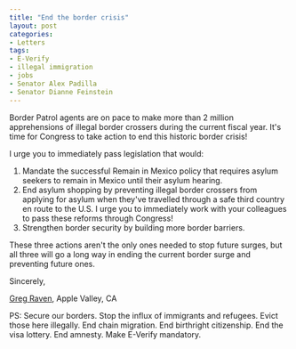 ```yaml
---
title: "End the border crisis"
layout: post
categories:
- Letters
tags:
- E-Verify
- illegal immigration
- jobs
- Senator Alex Padilla
- Senator Dianne Feinstein
---
```


Border Patrol agents are on pace to make more than 2 million apprehensions of illegal border crossers during the current fiscal year. It's time for Congress to take action to end this historic border crisis!

I urge you to immediately pass legislation that would:

1. Mandate the successful Remain in Mexico policy that requires asylum seekers to remain in Mexico until their asylum hearing.
2. End asylum shopping by preventing illegal border crossers from applying for asylum when they've travelled through a safe third country en route to the U.S. I urge you to immediately work with your colleagues to pass these reforms through Congress!
3. Strengthen border security by building more border barriers.

These three actions aren't the only ones needed to stop future surges, but all three will go a long way in ending the current border surge and preventing future ones.

Sincerely,

[Greg Raven](https://www.gregraven.org/), Apple Valley, CA

PS: Secure our borders. Stop the influx of immigrants and refugees. Evict those here illegally. End chain migration. End birthright citizenship. End the visa lottery. End amnesty. Make E-Verify mandatory.